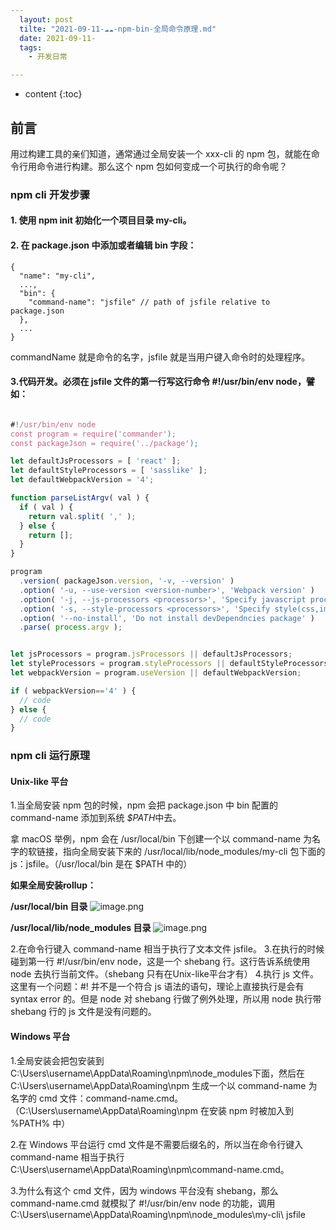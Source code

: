```yaml
---
  layout: post
  tilte: "2021-09-11-☁️☁️-npm-bin-全局命令原理.md"
  date: 2021-09-11-
  tags: 
    - 开发日常

---
```



* content
{:toc}




## 前言
用过构建工具的亲们知道，通常通过全局安装一个 xxx-cli 的 npm 包，就能在命令行用命令进行构建。那么这个 npm 包如何变成一个可执行的命令呢？
### npm cli 开发步骤
#### 1. 使用 npm init 初始化一个项目目录 my-cli。
#### 2. 在 package.json 中添加或者编辑 bin 字段：
```
{
  "name": "my-cli",
  ...,
  "bin": {
    "command-name": "jsfile" // path of jsfile relative to package.json
  },
  ...
}
```

commandName 就是命令的名字，jsfile 就是当用户键入命令时的处理程序。

#### 3.代码开发。必须在 jsfile 文件的第一行写这行命令 #!/usr/bin/env node，譬如：
```js

#!/usr/bin/env node
const program = require('commander');
const packageJson = require('../package');

let defaultJsProcessors = [ 'react' ];
let defaultStyleProcessors = [ 'sasslike' ];
let defaultWebpackVersion = '4';

function parseListArgv( val ) {
  if ( val ) {
    return val.split( ',' );
  } else {
    return [];
  }
}

program
  .version( packageJson.version, '-v, --version' )
  .option( '-u, --use-version <version-number>', 'Webpack version' )
  .option( '-j, --js-processors <processors>', 'Specify javascript processors', parseListArgv )
  .option( '-s, --style-processors <processors>', 'Specify style(css,image,fonts) processors', parseListArgv )
  .option( '--no-install', 'Do not install devDependncies package' )
  .parse( process.argv );


let jsProcessors = program.jsProcessors || defaultJsProcessors;
let styleProcessors = program.styleProcessors || defaultStyleProcessors;
let webpackVersion = program.useVersion || defaultWebpackVersion;

if ( webpackVersion=='4' ) {
  // code
} else {
  // code
}

```
### npm cli 运行原理
#### Unix-like 平台

1.当全局安装 npm 包的时候，npm 会把 package.json 中 bin 配置的 command-name 添加到系统 *$PATH*中去。

拿 macOS 举例，npm 会在 /usr/local/bin 下创建一个以 command-name 为名字的软链接，指向全局安装下来的 
/usr/local/lib/node_modules/my-cli 包下面的 js：jsfile。（/usr/local/bin 是在 $PATH 中的）

**如果全局安装rollup：**

**/usr/local/bin 目录**
![image.png](https://upload-images.jianshu.io/upload_images/15312191-c9a91b9120152db2.png?imageMogr2/auto-orient/strip%7CimageView2/2/w/1240)

**/usr/local/lib/node_modules 目录**
![image.png](https://upload-images.jianshu.io/upload_images/15312191-c9fee4fa8f696a48.png?imageMogr2/auto-orient/strip%7CimageView2/2/w/1240)


2.在命令行键入 command-name 相当于执行了文本文件 jsfile。
3.在执行的时候碰到第一行 #!/usr/bin/env node，这是一个 shebang 行。这行告诉系统使用 node 去执行当前文件。（shebang 只有在Unix-like平台才有）
4.执行 js 文件。这里有一个问题：#! 并不是一个符合 js 语法的语句，理论上直接执行是会有 syntax error 的。但是 node 对 shebang 行做了例外处理，所以用 node 执行带 shebang 行的 js 文件是没有问题的。

#### Windows 平台
1.全局安装会把包安装到 C:\Users\username\AppData\Roaming\npm\node_modules下面，然后在 C:\Users\username\AppData\Roaming\npm 生成一个以 command-name 为名字的 cmd 文件：command-name.cmd。（C:\Users\username\AppData\Roaming\npm 在安装 npm 时被加入到 %PATH% 中）

2.在 Windows 平台运行 cmd 文件是不需要后缀名的，所以当在命令行键入 command-name 相当于执行 C:\Users\username\AppData\Roaming\npm\command-name.cmd。

3.为什么有这个 cmd 文件，因为 windows 平台没有 shebang，那么 command-name.cmd 就模拟了 #!/usr/bin/env node 的功能，调用 C:\Users\username\AppData\Roaming\npm\node_modules\my-cli\ jsfile
